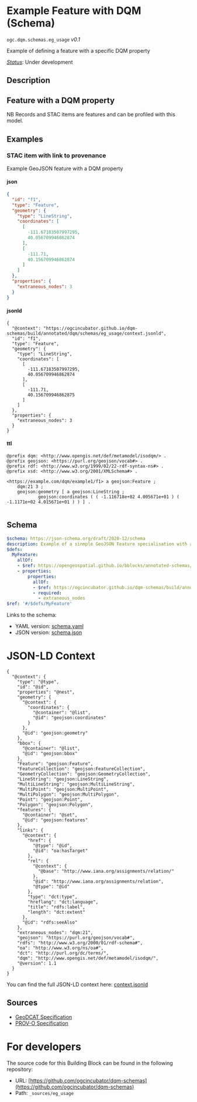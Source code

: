 
# Example Feature with DQM (Schema)

`ogc.dqm.schemas.eg_usage` *v0.1*

Example of defining a feature with a specific DQM property

[*Status*](http://www.opengis.net/def/status): Under development

## Description

## Feature with a DQM property

NB Records and STAC items are features and can be profiled with this model.


## Examples

### STAC item with link to provenance
Example GeoJSON feature with a DQM property

#### json
```json
{
  "id": "f1",
  "type": "Feature",
  "geometry": {
    "type": "LineString",
    "coordinates": [
      [
        -111.67183507997295,
        40.056709946862874
      ],
      [
        -111.71,
        40.156709946862874
      ]
    ]
  },
  "properties": {
    "extraneous_nodes": 3
  }
}

```

#### jsonld
```jsonld
{
  "@context": "https://ogcincubator.github.io/dqm-schemas/build/annotated/dqm/schemas/eg_usage/context.jsonld",
  "id": "f1",
  "type": "Feature",
  "geometry": {
    "type": "LineString",
    "coordinates": [
      [
        -111.67183507997295,
        40.056709946862874
      ],
      [
        -111.71,
        40.156709946862875
      ]
    ]
  },
  "properties": {
    "extraneous_nodes": 3
  }
}
```

#### ttl
```ttl
@prefix dqm: <http://www.opengis.net/def/metamodel/isodqm/> .
@prefix geojson: <https://purl.org/geojson/vocab#> .
@prefix rdf: <http://www.w3.org/1999/02/22-rdf-syntax-ns#> .
@prefix xsd: <http://www.w3.org/2001/XMLSchema#> .

<https://example.com/dqm/example1/f1> a geojson:Feature ;
    dqm:21 3 ;
    geojson:geometry [ a geojson:LineString ;
            geojson:coordinates ( ( -1.116718e+02 4.005671e+01 ) ( -1.1171e+02 4.015671e+01 ) ) ] .


```

## Schema

```yaml
$schema: https://json-schema.org/draft/2020-12/schema
description: Example of a sinmple GeoJSON Feature specialisation with a DQM measure
$defs:
  MyFeature:
    allOf:
    - $ref: https://opengeospatial.github.io/bblocks/annotated-schemas/geo/features/feature/schema.yaml
    - properties:
        properties:
          allOf:
          - $ref: https://ogcincubator.github.io/dqm-schemas/build/annotated/dqm/schemas/extraneous_nodes/schema.yaml
          - required:
            - extraneous_nodes
$ref: '#/$defs/MyFeature'

```

Links to the schema:

* YAML version: [schema.yaml](https://ogcincubator.github.io/dqm-schemas/build/annotated/dqm/schemas/eg_usage/schema.json)
* JSON version: [schema.json](https://ogcincubator.github.io/dqm-schemas/build/annotated/dqm/schemas/eg_usage/schema.yaml)


# JSON-LD Context

```jsonld
{
  "@context": {
    "type": "@type",
    "id": "@id",
    "properties": "@nest",
    "geometry": {
      "@context": {
        "coordinates": {
          "@container": "@list",
          "@id": "geojson:coordinates"
        }
      },
      "@id": "geojson:geometry"
    },
    "bbox": {
      "@container": "@list",
      "@id": "geojson:bbox"
    },
    "Feature": "geojson:Feature",
    "FeatureCollection": "geojson:FeatureCollection",
    "GeometryCollection": "geojson:GeometryCollection",
    "LineString": "geojson:LineString",
    "MultiLineString": "geojson:MultiLineString",
    "MultiPoint": "geojson:MultiPoint",
    "MultiPolygon": "geojson:MultiPolygon",
    "Point": "geojson:Point",
    "Polygon": "geojson:Polygon",
    "features": {
      "@container": "@set",
      "@id": "geojson:features"
    },
    "links": {
      "@context": {
        "href": {
          "@type": "@id",
          "@id": "oa:hasTarget"
        },
        "rel": {
          "@context": {
            "@base": "http://www.iana.org/assignments/relation/"
          },
          "@id": "http://www.iana.org/assignments/relation",
          "@type": "@id"
        },
        "type": "dct:type",
        "hreflang": "dct:language",
        "title": "rdfs:label",
        "length": "dct:extent"
      },
      "@id": "rdfs:seeAlso"
    },
    "extraneous_nodes": "dqm:21",
    "geojson": "https://purl.org/geojson/vocab#",
    "rdfs": "http://www.w3.org/2000/01/rdf-schema#",
    "oa": "http://www.w3.org/ns/oa#",
    "dct": "http://purl.org/dc/terms/",
    "dqm": "http://www.opengis.net/def/metamodel/isodqm/",
    "@version": 1.1
  }
}
```

You can find the full JSON-LD context here:
[context.jsonld](https://ogcincubator.github.io/dqm-schemas/build/annotated/dqm/schemas/eg_usage/context.jsonld)

## Sources

* [GeoDCAT Specification](http://www.opengis.net/def/metamodel/profiles/geodcat)
* [PROV-O Specification](https://www.w3.org/TR/prov-o/)

# For developers

The source code for this Building Block can be found in the following repository:

* URL: [https://github.com/ogcincubator/dqm-schemas](https://github.com/ogcincubator/dqm-schemas)
* Path: `_sources/eg_usage`

